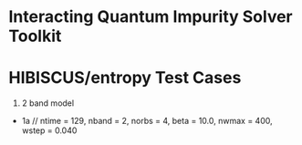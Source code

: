Interacting Quantum Impurity Solver Toolkit
===========================================

HIBISCUS/entropy Test Cases
===========================

1. 2 band model

* 1a // ntime = 129, nband = 2, norbs = 4, beta = 10.0, nwmax = 400, wstep = 0.040
